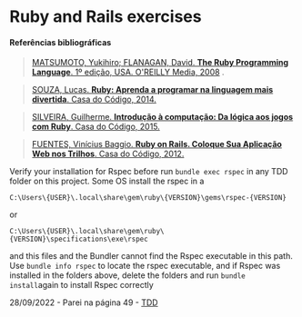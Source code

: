 # Ruby and Rails exercises

#### Referências bibliográficas

> [MATSUMOTO, Yukihiro; FLANAGAN, David. **The Ruby Programming
Language**. 1º edição, USA. O'REILLY Media, 2008](https://www.amazon.com.br/Ruby-Programming-Language-David-Flanagan/dp/0596516177)
> .

> [SOUZA, Lucas. **Ruby: Aprenda a programar na linguagem mais
divertida**. Casa do Código, 2014.](https://www.casadocodigo.com.br/products/livro-ruby)

> [SILVEIRA, Guilherme. **Introdução à computação: Da lógica aos jogos com
Ruby**. Casa do Código, 2015.](https://www.amazon.com.br/Introdu%C3%A7%C3%A3o-%C3%A0-computa%C3%A7%C3%A3o-l%C3%B3gica-jogos-ebook/dp/B019NOBWE6)

> [FUENTES, Vinícius Baggio. **Ruby on Rails. Coloque Sua Aplicação Web nos
Trilhos**. Casa do Código, 2012.](https://github.com/free-educa/books/blob/main/books/Ruby%20on%20Rails%20-%20coloque%20sua%20aplicacao%20web%20nos%20trilhos%20-%20Casa%20do%20Codigo.pdf)

Verify your installation for Rspec before run ```bundle exec rspec``` in any TDD folder on this project. 
Some OS install the rspec in a 
```
C:\Users\{USER}\.local\share\gem\ruby\{VERSION}\gems\rspec-{VERSION}
```
or 
```
C:\Users\{USER}\.local\share\gem\ruby\{VERSION}\specifications\exe\rspec
```
and this files and the Bundler cannot find the Rspec executable in this path. Use ```bundle info rspec``` to locate the rspec executable, and if Rspec was installed in the folders above, delete the folders and run ```bundle install```again to install Rspec correctly

28/09/2022 - Parei na página 49 - [TDD](./TDD) 

<!-- Padrão abaixo a ser copiado
> [AUTOR, Autor. **Titulo**. Edição, Região. Editora, Ano.]()
-->
